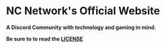 # NC Network's Official Website

**A Discord Community with technology and gaming in mind.**

**Be sure to to read the [LICENSE](https://github.com/NCNetwork/NCNetworkSite/blob/master/LICENSE.md)**

